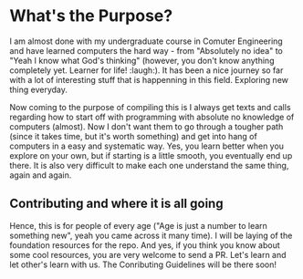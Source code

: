 # What's the Purpose?

I am almost done with my undergraduate course in Comuter Engineering and have learned computers the hard way - from "Absolutely no idea" to "Yeah I know what God's thinking" (however, you don't know anything completely yet. Learner for life! :laugh:). It has been a nice journey so far with a lot of interesting stuff that is 
happenning in this field. Exploring new thing everyday.

Now coming to the purpose of compiling this is I always get texts and calls regarding how to start off with programming with absolute no knowledge of computers (almost). Now I don't want them to go through a tougher path (since it takes time, but it's worth something) and get into hang of computers in a easy and systematic way. 
Yes, you learn better when you explore on your own, but if starting is a little smooth, you eventually end up there. It is also very difficult to make each one understand the same thing, again and again. 

## Contributing and where it is all going

Hence, this is for people of every age ("Age is just a number to learn something new", yeah you came across it many time). I will be laying of the foundation resources for the repo. And yes, if you think you know about some cool resources, you are very welcome to send a PR. Let's learn and let other's learn with us. The Conributing
 Guidelines will be there soon!
